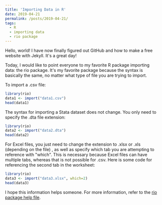 ```yaml
---
title: 'Importing Data in R'
date: 2019-04-21
permalink: /posts/2019-04-21/
tags:
  - R
  - importing data
  - rio package
---
```


Hello, world! I have now finally figured out GitHub and how to make a free website with Jekyll. It's a great day!

Today, I would like to point everyone to my favorite R package importing data: the rio package. It's my favorite package because the syntax is basically the same, no matter what type of file you are trying to import.

To import a .csv file:
```r
library(rio)
data1 <- import("data1.csv")
head(data1)
```
The syntax for importing a Stata dataset does not change. You only need to specify the .dta file extension: 
```r
library(rio)
data2 <- import("data2.dta")
head(data2)
```

For Excel files, you just need to change the extension to .xlsx or .xls (depending on the file) , as well as specify which tab you are attempting to reference with "which". This is necessary because Excel files can have multiple tabs, whereas that is not possible for .csv. Here is some code for referencing the second tab in the worksheet:
```r
library(rio)
data3 <- import("data3.xlsx", which=2)
head(data3)
```

I hope this information helps someone. For more information, refer to the [rio package help file](https://cran.r-project.org/web/packages/rio/rio.pdf).
